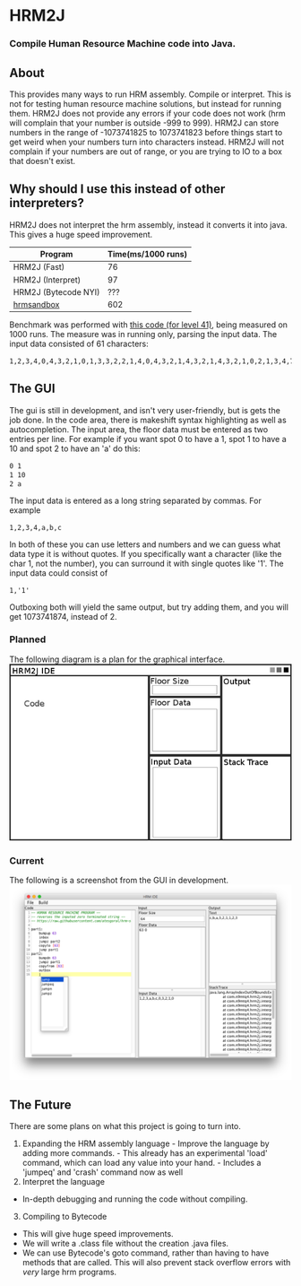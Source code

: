# HRM2J
### Compile Human Resource Machine code into Java.

## About
This provides many ways to run HRM assembly. Compile or interpret.
This is not for testing human resource machine solutions, but instead for running them.
HRM2J does not provide any errors if your code does not work (hrm will complain that your number is outside -999 to 999).
HRM2J can store numbers in the range of -1073741825 to 1073741823 before things start to get weird when your numbers turn into characters instead.
HRM2J will not complain if your numbers are out of range, or you are trying to IO to a box that doesn't exist.

## Why should I use this instead of other interpreters?
HRM2J does not interpret the hrm assembly, instead it converts it into java. This gives a huge speed improvement.

|Program|Time(ms/1000 runs)|
|-----|-----|
|HRM2J (Fast)|76|
|HRM2J (Interpret)|97|
|HRM2J (Bytecode NYI)|???|
|[hrmsandbox](https://github.com/sixlettervariables/hrmsandbox)|602|

Benchmark was performed with [this code (for level 41)](https://github.com/atesgoral/hrm-solutions/blob/9c92d7137f6a7593ab35389ab284fd3dcebd2a74/solutions/41-Sorting-Floor-34.714/20.651.selection-sniperrifle2004.asm),
being measured on 1000 runs. The measure was in running only, parsing the input data. The input data consisted of 61 characters:
```
1,2,3,4,0,4,3,2,1,0,1,3,3,2,2,1,4,0,4,3,2,1,4,3,2,1,4,3,2,1,0,2,1,3,4,7,8,3,2,1,4,6,0,2,7,3,5,1,2,3,0,4,3,1,2,4,2,3,1,4,0
```

## The GUI
The gui is still in development, and isn't very user-friendly, but is gets the job done.
In the code area, there is makeshift syntax highlighting as well as autocompletion.
The input area, the floor data must be entered as two entries per line.
For example if you want spot 0 to have a 1, spot 1 to have a 10 and spot 2 to have an 'a' do this:
```
0 1
1 10
2 a
```
The input data is entered as a long string separated by commas. For example
```
1,2,3,4,a,b,c
```
In both of these you can use letters and numbers and we can guess what data type it is without
quotes. If you specifically want a character (like the char 1, not the number), you can surround it with
single quotes like '1'. The input data could consist of 
```
1,'1'
```
Outboxing both will yield the same output, but try adding them, and you will get 1073741874, instead of 2.

### Planned
The following diagram is a plan for the graphical interface.
![planned gui](readme_data/planned.png)

### Current
The following is a screenshot from the GUI in development.
![current gui](readme_data/current.png)

## The Future
There are some plans on what this project is going to turn into.

  1. Expanding the HRM assembly language
    - Improve the language by adding more commands.
    - This already has an experimental 'load' command, which can load any value into your hand.
    - Includes a 'jumpeq' and 'crash' command now as well
  2. Interpret the language
   - In-depth debugging and running the code without compiling.
  3. Compiling to Bytecode
   - This will give huge speed improvements.
   - We will write a .class file without the creation .java files.
   - We can use Bytecode's goto command, rather than having to have methods that are called.
   This will also prevent stack overflow errors with *very* large hrm programs.
